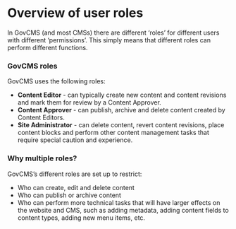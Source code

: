 # Overview of user roles



In GovCMS \(and most CMSs\) there are different ‘roles’ for different users with different ‘permissions’. This simply means that different roles can perform different functions.

### GovCMS roles

GovCMS uses the following roles:

* **Content Editor** - can typically create new content and content revisions and mark them for review by a Content Approver.
* **Content Approver** - can publish, archive and delete content created by Content Editors.
* **Site Administrator** - can delete content, revert content revisions, place content blocks and perform other content management tasks that require special caution and experience.

### Why multiple roles?

GovCMS’s different roles are set up to restrict:

* Who can create, edit and delete content
* Who can publish or archive content
* Who can perform more technical tasks that will have larger effects on the website and CMS, such as adding metadata, adding content fields to content types, adding new menu items, etc.
